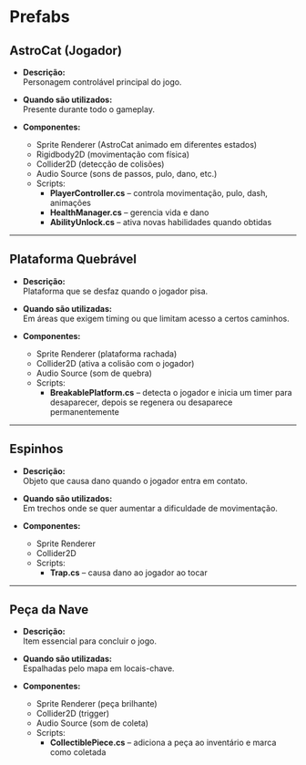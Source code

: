 # Prefabs

## AstroCat (Jogador)

- **Descrição:**  
  Personagem controlável principal do jogo.

- **Quando são utilizados:**  
  Presente durante todo o gameplay.

- **Componentes:**  
  - Sprite Renderer (AstroCat animado em diferentes estados)  
  - Rigidbody2D (movimentação com física)  
  - Collider2D (detecção de colisões)  
  - Audio Source (sons de passos, pulo, dano, etc.)  
  - Scripts:  
    - **PlayerController.cs** – controla movimentação, pulo, dash, animações  
    - **HealthManager.cs** – gerencia vida e dano  
    - **AbilityUnlock.cs** – ativa novas habilidades quando obtidas

---

## Plataforma Quebrável

- **Descrição:**  
  Plataforma que se desfaz quando o jogador pisa.

- **Quando são utilizadas:**  
  Em áreas que exigem timing ou que limitam acesso a certos caminhos.

- **Componentes:**  
  - Sprite Renderer (plataforma rachada)  
  - Collider2D (ativa a colisão com o jogador)  
  - Audio Source (som de quebra)  
  - Scripts:  
    - **BreakablePlatform.cs** – detecta o jogador e inicia um timer para desaparecer, depois se regenera ou desaparece permanentemente

---

## Espinhos

- **Descrição:**  
  Objeto que causa dano quando o jogador entra em contato.
  
- **Quando são utilizados:**  
  Em trechos onde se quer aumentar a dificuldade de movimentação.

- **Componentes:**  
  - Sprite Renderer
  - Collider2D  
  - Scripts:  
    - **Trap.cs** – causa dano ao jogador ao tocar

---

## Peça da Nave

- **Descrição:**  
  Item essencial para concluir o jogo.

- **Quando são utilizadas:**  
  Espalhadas pelo mapa em locais-chave.

- **Componentes:**  
  - Sprite Renderer (peça brilhante)  
  - Collider2D (trigger)  
  - Audio Source (som de coleta)  
  - Scripts:  
    - **CollectiblePiece.cs** – adiciona a peça ao inventário e marca como coletada
